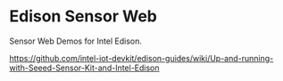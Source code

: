 Edison Sensor Web
=================

Sensor Web Demos for Intel Edison.

https://github.com/intel-iot-devkit/edison-guides/wiki/Up-and-running-with-Seeed-Sensor-Kit-and-Intel-Edison